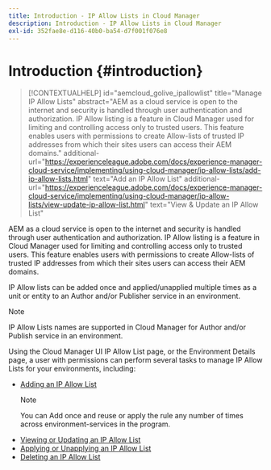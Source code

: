 ```yaml
---
title: Introduction - IP Allow Lists in Cloud Manager
description: Introduction - IP Allow Lists in Cloud Manager
exl-id: 352fae8e-d116-40b0-ba54-d7f001f076e8
---
```

# Introduction {#introduction}

>[!CONTEXTUALHELP]
>id="aemcloud_golive_ipallowlist"
>title="Manage IP Allow Lists"
>abstract="AEM as a cloud service is open to the internet and security is handled through user authentication and authorization. IP Allow listing is a feature in Cloud Manager used for limiting and controlling access only to trusted users. This feature enables users with permissions to create Allow-lists of trusted IP addresses from which their sites users can access their AEM domains."
>additional-url="https://experienceleague.adobe.com/docs/experience-manager-cloud-service/implementing/using-cloud-manager/ip-allow-lists/add-ip-allow-lists.html" text="Add an IP Allow List"
>additional-url="https://experienceleague.adobe.com/docs/experience-manager-cloud-service/implementing/using-cloud-manager/ip-allow-lists/view-update-ip-allow-list.html" text="View & Update an IP Allow List"

AEM as a cloud service is open to the internet and security is handled through user authentication and authorization. IP Allow listing is a feature in Cloud Manager used for limiting and controlling access only to trusted users. This feature enables users with permissions to create Allow-lists of trusted IP addresses from which their sites users can access their AEM domains. 

IP Allow lists can be added once and applied/unapplied multiple times as a unit or entity to an Author and/or Publisher service in an environment.

>[!NOTE]
>IP Allow Lists names are supported in Cloud Manager for Author and/or Publish service in an environment.

Using the Cloud Manager UI IP Allow List page, or the Environment Details page, a user with permissions can perform several tasks to manage IP Allow Lists for your environments, including:

* [Adding an IP Allow List](/help/implementing/cloud-manager/ip-allow-lists/add-ip-allow-lists.md)
    >[!NOTE]
    > You can Add once and reuse or apply the rule any number of times across environment-services in the program.
* [Viewing or Updating an IP Allow List](/help/implementing/cloud-manager/ip-allow-lists/view-update-ip-allow-list.md) 
* [Applying or Unapplying an IP Allow List](/help/implementing/cloud-manager/ip-allow-lists/apply-allow-list.md)
* [Deleting an IP Allow List](/help/implementing/cloud-manager/ip-allow-lists/delete-ip-allow-list.md)
